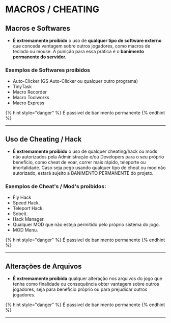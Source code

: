 # MACROS / CHEATING

## Macros e Softwares

* **É extremamente proibido** o uso de **qualquer tipo de software externo** que conceda vantagem sobre outros jogadores, como macros de teclado ou mouse. A punição para essa prática é o **banimento permanente do servidor.**

### Exemplos de Softwares proibidos

* Auto-Clicker (GS Auto-Clicker ou qualquer outro programa)
* TinyTask
* Macro Recorder
* Macro Toolworks
* Macro Express

{% hint style="danger" %}
É passivel de banimento permanente
{% endhint %}

***

## Uso de Cheating / Hack

* **É extremamente proibido** o uso de qualquer cheating/hack ou mods não autorizados pela Administração e/ou Developers para o seu próprio benefício, como cheat de voar, correr mais rápido, teleporte ou imortalidade. Caso seja pego usando qualquer tipo de cheat ou mod não autorizado, estará sujeito a BANIMENTO PERMANENTE do projeto.

### Exemplos de Cheat's / Mod's proibidos:

* Fly Hack
* Speed Hack.
* Teleport Hack.
* Sobeit.
* Hack Manager.
* Qualquer MOD que não esteja permitido pelo próprio sistema do jogo.
* MOD Menu.

{% hint style="danger" %}
É passivel de banimento permanente
{% endhint %}

***

## Alterações de Arquivos

* **É extremamente proibida** qualquer alteração nos arquivos do jogo que tenha como finalidade ou consequência obter vantagem sobre outros jogadores, seja para benefício próprio ou para prejudicar outros jogadores.

{% hint style="danger" %}
É passivel de banimento permanente
{% endhint %}

***
